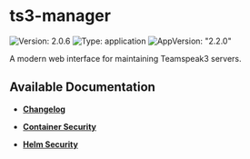 # ts3-manager

![Version: 2.0.6](https://img.shields.io/badge/Version-2.0.6-informational?style=flat-square) ![Type: application](https://img.shields.io/badge/Type-application-informational?style=flat-square) ![AppVersion: "2.2.0"](https://img.shields.io/badge/AppVersion-"2.2.0"-informational?style=flat-square)

A modern web interface for maintaining Teamspeak3 servers.

## Available Documentation

- [**Changelog**](CHANGELOG)

- [**Container Security**](container-security)

- [**Helm Security**](helm-security)

